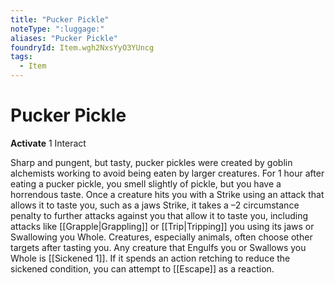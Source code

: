 ```yaml
---
title: "Pucker Pickle"
noteType: ":luggage:"
aliases: "Pucker Pickle"
foundryId: Item.wgh2NxsYyO3YUncg
tags:
  - Item
---
```


# Pucker Pickle

**Activate** 1 Interact

Sharp and pungent, but tasty, pucker pickles were created by goblin alchemists working to avoid being eaten by larger creatures. For 1 hour after eating a pucker pickle, you smell slightly of pickle, but you have a horrendous taste. Once a creature hits you with a Strike using an attack that allows it to taste you, such as a jaws Strike, it takes a –2 circumstance penalty to further attacks against you that allow it to taste you, including attacks like [[Grapple|Grappling]] or [[Trip|Tripping]] you using its jaws or Swallowing you Whole. Creatures, especially animals, often choose other targets after tasting you. Any creature that Engulfs you or Swallows you Whole is [[Sickened 1]]. If it spends an action retching to reduce the sickened condition, you can attempt to [[Escape]] as a reaction.


